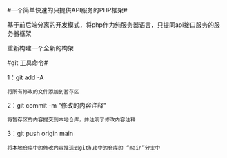 #一个简单快速的只提供API服务的PHP框架#

基于前后端分离的开发模式，将php作为纯服务器语言，只提同api接口服务的服务器框架

重新构建一个全新的构架

#git 工具命令#

1：git add -A
````
将所有修改的文件添加到暂存区
````
2：git commit -m "修改的内容注释"
````
将暂存区的内容提交到本地仓库，并注明了修改内容注释
````
3：git push origin main
````
将本地仓库中的修改内容推送到github中的仓库的 “main”分支中
````
